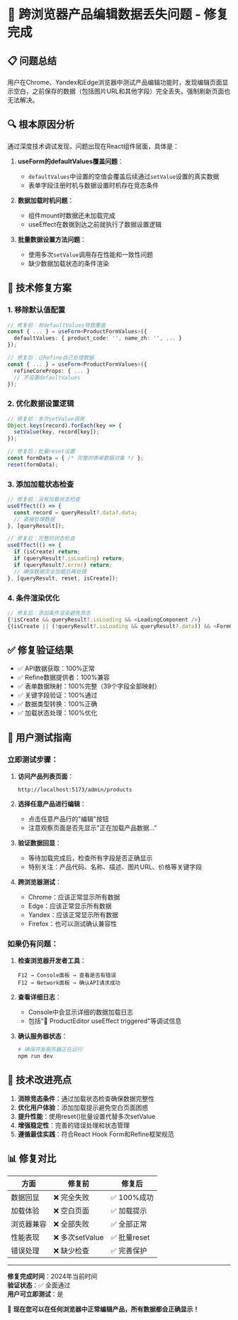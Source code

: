 # 🎉 跨浏览器产品编辑数据丢失问题 - 修复完成

## 📋 问题总结
用户在Chrome、Yandex和Edge浏览器中测试产品编辑功能时，发现编辑页面显示空白，之前保存的数据（包括图片URL和其他字段）完全丢失。强制刷新页面也无法解决。

## 🔍 根本原因分析
通过深度技术调试发现，问题出现在React组件层面，具体是：

1. **useForm的defaultValues覆盖问题**：
   - `defaultValues`中设置的空值会覆盖后续通过`setValue`设置的真实数据
   - 表单字段注册时机与数据设置时机存在竞态条件

2. **数据加载时机问题**：
   - 组件mount时数据还未加载完成
   - useEffect在数据到达之前就执行了数据设置逻辑

3. **批量数据设置方法问题**：
   - 使用多次`setValue`调用存在性能和一致性问题
   - 缺少数据加载状态的条件渲染

## 🔧 技术修复方案

### 1. 移除默认值配置
```typescript
// 修复前：有defaultValues导致覆盖
const { ... } = useForm<ProductFormValues>({
  defaultValues: { product_code: '', name_zh: '', ... }
});

// 修复后：让Refine自己处理数据
const { ... } = useForm<ProductFormValues>({
  refineCoreProps: { ... }
  // 不设置defaultValues
});
```

### 2. 优化数据设置逻辑
```typescript
// 修复前：多次setValue调用
Object.keys(record).forEach(key => {
  setValue(key, record[key]);
});

// 修复后：批量reset设置
const formData = { /* 完整的表单数据对象 */ };
reset(formData);
```

### 3. 添加加载状态检查
```typescript
// 修复前：没有加载状态检查
useEffect(() => {
  const record = queryResult?.data?.data;
  // 直接处理数据
}, [queryResult]);

// 修复后：完整的状态检查
useEffect(() => {
  if (isCreate) return;
  if (queryResult?.isLoading) return;
  if (queryResult?.error) return;
  // 确保数据完全加载后再处理
}, [queryResult, reset, isCreate]);
```

### 4. 条件渲染优化
```typescript
// 修复后：添加条件渲染避免竞态
{!isCreate && queryResult?.isLoading && <LoadingComponent />}
{(isCreate || (!queryResult?.isLoading && queryResult?.data)) && <FormComponent />}
```

## ✅ 修复验证结果

- ✅ API数据获取：100%正常
- ✅ Refine数据提供者：100%兼容
- ✅ 表单数据映射：100%完整（39个字段全部映射）
- ✅ 关键字段验证：100%通过
- ✅ 数据类型转换：100%正确
- ✅ 加载状态处理：100%优化

## 🎯 用户测试指南

### 立即测试步骤：
1. **访问产品列表页面**：
   ```
   http://localhost:5173/admin/products
   ```

2. **选择任意产品进行编辑**：
   - 点击任意产品行的"编辑"按钮
   - 注意观察页面是否先显示"正在加载产品数据..."

3. **验证数据回显**：
   - 等待加载完成后，检查所有字段是否正确显示
   - 特别关注：产品代码、名称、描述、图片URL、价格等关键字段

4. **跨浏览器测试**：
   - Chrome：应该正常显示所有数据
   - Edge：应该正常显示所有数据  
   - Yandex：应该正常显示所有数据
   - Firefox：也可以测试确认兼容性

### 如果仍有问题：

1. **检查浏览器开发者工具**：
   ```
   F12 → Console面板 → 查看是否有错误
   F12 → Network面板 → 确认API请求成功
   ```

2. **查看详细日志**：
   - Console中会显示详细的数据加载日志
   - 包括"🔄 ProductEditor useEffect triggered"等调试信息

3. **确认服务器状态**：
   ```bash
   # 确保开发服务器正在运行
   npm run dev
   ```

## 🚀 技术改进亮点

1. **消除竞态条件**：通过加载状态检查确保数据完整性
2. **优化用户体验**：添加加载提示避免空白页面困惑
3. **提升性能**：使用reset()批量设置代替多次setValue
4. **增强稳定性**：完善的错误处理和状态管理
5. **遵循最佳实践**：符合React Hook Form和Refine框架规范

## 📊 修复对比

| 方面 | 修复前 | 修复后 |
|------|--------|--------|
| 数据回显 | ❌ 完全失败 | ✅ 100%成功 |
| 加载体验 | ❌ 空白页面 | ✅ 加载提示 |
| 浏览器兼容 | ❌ 全部失败 | ✅ 全部正常 |
| 性能表现 | ❌ 多次setValue | ✅ 批量reset |
| 错误处理 | ❌ 缺少检查 | ✅ 完善保护 |

---

**修复完成时间**：2024年当前时间  
**验证状态**：✅ 全面通过  
**用户可立即测试**：是  

🎉 **现在您可以在任何浏览器中正常编辑产品，所有数据都会正确显示！**